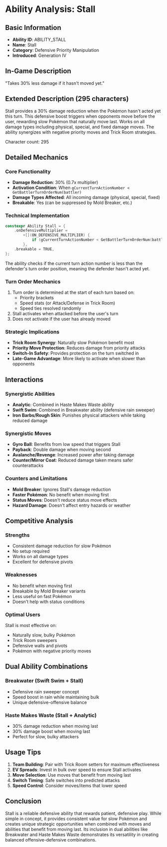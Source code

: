# Ability Analysis: Stall

## Basic Information
- **Ability ID**: ABILITY_STALL
- **Name**: Stall
- **Category**: Defensive Priority Manipulation
- **Introduced**: Generation IV

## In-Game Description
"Takes 30% less damage if it hasn't moved yet."

## Extended Description (295 characters)
Stall provides a 30% damage reduction when the Pokémon hasn't acted yet this turn. This defensive boost triggers when opponents move before the user, rewarding slow Pokémon that naturally move last. Works on all damage types including physical, special, and fixed damage moves. The ability synergizes with negative priority moves and Trick Room strategies.

Character count: 295

## Detailed Mechanics

### Core Functionality
- **Damage Reduction**: 30% (0.7x multiplier)
- **Activation Condition**: When `gCurrentTurnActionNumber < GetBattlerTurnOrderNum(battler)`
- **Damage Types Affected**: All incoming damage (physical, special, fixed)
- **Breakable**: Yes (can be suppressed by Mold Breaker, etc.)

### Technical Implementation
```c
constexpr Ability Stall = {
    .onDefensiveMultiplier =
        +[](ON_DEFENSIVE_MULTIPLIER) {
            if (gCurrentTurnActionNumber < GetBattlerTurnOrderNum(battler)) MUL(.7);
        },
    .breakable = TRUE,
};
```

The ability checks if the current turn action number is less than the defender's turn order position, meaning the defender hasn't acted yet.

### Turn Order Mechanics
1. Turn order is determined at the start of each turn based on:
   - Priority brackets
   - Speed stats (or Attack/Defense in Trick Room)
   - Speed ties resolved randomly
2. Stall activates when attacked before the user's turn
3. Does not activate if the user has already moved

### Strategic Implications
- **Trick Room Synergy**: Naturally slow Pokémon benefit most
- **Priority Move Protection**: Reduces damage from priority attacks
- **Switch-In Safety**: Provides protection on the turn switched in
- **Late-Game Advantage**: More likely to activate when slower than opponents

## Interactions

### Synergistic Abilities
- **Analytic**: Combined in Haste Makes Waste ability
- **Swift Swim**: Combined in Breakwater ability (defensive rain sweeper)
- **Iron Barbs/Rough Skin**: Punishes physical attackers while taking reduced damage

### Synergistic Moves
- **Gyro Ball**: Benefits from low speed that triggers Stall
- **Payback**: Double damage when moving second
- **Avalanche/Revenge**: Increased power after taking damage
- **Counter/Mirror Coat**: Reduced damage taken means safer counterattacks

### Counters and Limitations
- **Mold Breaker**: Ignores Stall's damage reduction
- **Faster Pokémon**: No benefit when moving first
- **Status Moves**: Doesn't reduce status move effects
- **Hazard Damage**: Doesn't affect entry hazards or weather

## Competitive Analysis

### Strengths
- Consistent damage reduction for slow Pokémon
- No setup required
- Works on all damage types
- Excellent for defensive pivots

### Weaknesses
- No benefit when moving first
- Breakable by Mold Breaker variants
- Less useful on fast Pokémon
- Doesn't help with status conditions

### Optimal Users
Stall is most effective on:
- Naturally slow, bulky Pokémon
- Trick Room sweepers
- Defensive walls and pivots
- Pokémon with negative priority moves

## Dual Ability Combinations

### Breakwater (Swift Swim + Stall)
- Defensive rain sweeper concept
- Speed boost in rain while maintaining bulk
- Unique defensive-offensive balance

### Haste Makes Waste (Stall + Analytic)
- 30% damage reduction when moving last
- 30% damage boost when moving last
- Perfect for slow, bulky attackers

## Usage Tips

1. **Team Building**: Pair with Trick Room setters for maximum effectiveness
2. **EV Spreads**: Invest in bulk over speed to ensure Stall activates
3. **Move Selection**: Use moves that benefit from moving last
4. **Switch Timing**: Safe switches into predicted attacks
5. **Speed Control**: Consider moves/items that lower speed

## Conclusion

Stall is a reliable defensive ability that rewards patient, defensive play. While simple in concept, it provides consistent value for slow Pokémon and creates unique strategic opportunities when combined with moves and abilities that benefit from moving last. Its inclusion in dual abilities like Breakwater and Haste Makes Waste demonstrates its versatility in creating balanced offensive-defensive combinations.